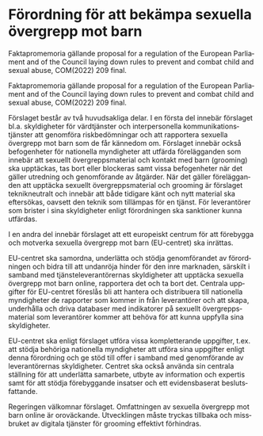 # Förordning för att bekämpa sexuella övergrepp mot barn

Fakta­promemoria gällande proposal for a regulation of the European Parlia­ment and of the Council laying down rules to prevent and combat child and sexual abuse, COM(2022) 209 final.

Fakta­promemoria gällande proposal for a regulation of the European Parlia­ment and of the Council laying down rules to prevent and combat child and sexual abuse, COM(2022) 209 final.

Förslaget består av två huvud­sak­liga delar. I en första del inne­bär förslaget bl.a. skyldig­heter för värd­tjänster och inter­personella kommu­nikations­tjänster att genom­föra risk­bedöm­ningar och att rapportera sexuella övergrepp mot barn som de får kännedom om. Förslaget innebär också befogen­heter för natio­nella myndig­heter att utfärda före­läggan­den som innebär att sexuellt över­grepps­material och kontakt med barn (grooming) ska upp­täckas, tas bort eller blockeras samt vissa befogen­heter när det gäller utred­ning och genom­förande av åtgärder. När det gäller före­läggan­den att upp­täcka sexuellt över­grepps­material och grooming är förslaget teknik­neutralt och inne­bär att både tidigare känt och nytt material ska eftersökas, oavsett den teknik som tillämpas för en tjänst. För leveran­törer som brister i sina skyldig­heter enligt förord­ningen ska sanktioner kunna utfärdas.

I en andra del inne­bär förslaget att ett europeiskt centrum för att före­bygga och motverka sexuella över­grepp mot barn (EU-centret) ska inrättas.

EU-centret ska sam­ordna, underlätta och stödja genom­förandet av förord­ningen och bidra till att undan­röja hinder för den inre marknaden, särskilt i samband med tjänste­leveran­törernas skyldig­heter att upp­täcka sexuella över­grepp mot barn online, rapportera det och ta bort det. Centrala upp­gifter för EU-centret föreslås bli att hantera och distri­buera till natio­nella myndig­heter de rapporter som kommer in från leveran­törer och att skapa, underhålla och driva data­baser med indika­torer på sexuellt över­grepps­material som leveran­törer kommer att behöva för att kunna uppfylla sina skyldig­heter.

EU-centret ska enligt förslaget utföra vissa kom­plet­terande uppgifter, t.ex. att stödja behöriga natio­nella myndig­heter att utföra sina uppgifter enligt denna förord­ning och ge stöd till offer i samband med genom­förande av leveran­törernas skyldig­heter. Centret ska också använda sin centrala ställning för att under­lätta sam­arbete, utbyte av infor­mation och expertis samt för att stödja före­byggande insatser och ett evidens­baserat besluts­fattande.

Regeringen välkomnar förslaget. Omfatt­ningen av sexuella övergrepp mot barn online är oro­väckande. Utvecklingen måste tryckas tillbaka och miss­bruket av digitala tjänster för grooming effek­tivt förhindras.
